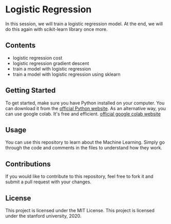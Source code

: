 # Logistic Regression

In this session, we will train a logistic regression model. At the end, we will do this again with scikit-learn library once more.

## Contents
- logistic regression cost
- logistic regression gradient descent
- train a model with logistic regression
- train a model with logistic regression using sklearn

## Getting Started
To get started, make sure you have Python installed on your computer. You can download it from the [official Python website](https://www.python.org/).
As an alternative way, you can use google colab. It's free and efficient. [official google colab website](https://colab.research.google.com/)

## Usage
You can use this repository to learn about the Machine Learning. Simply go through the code and comments in the files to understand how they work.

## Contributions
If you would like to contribute to this repository, feel free to fork it and submit a pull request with your changes.

## License
This project is licensed under the MIT License.
This project is licensed under the stanford university, 2020.